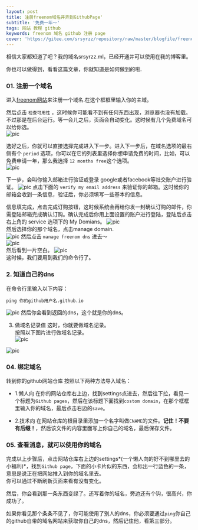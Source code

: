 ```yaml
---
layout: post
title: 注册freenom域名并弄到GithubPage'
subtitle: '免费一年～'
tags: 网站 教程 github
keywords: freenom 域名 github 注册 page
cover: 'https://gitee.com/srsyrzz/repository/raw/master/blogfile/freenomdomain/IMG_20180807_233511.jpg'
---
```

相信大家都知道了吧？我的域名srsyrzz.ml，已经开通并可以使用在我的博客里。  
  
你也可以做得到，看看这篇文章，你就知道是如何做到的啦.  
  
### 01. 注册一个域名
进入[freenom网站](http://freenom.com)来注册一个域名.在这个框框里输入你的主域。  
  
然后点击 `检查可用性` ，这时候你可能看不到有任何东西出现，浏览器也没有加载。  
不过那是在后台运行。等一会儿之后，页面会自动变化。这时候有几个免费域名可以给你选。  
![pic](https://imgsa.baidu.com/exp/w=640/sign=1959470dd039b6004dce0cb3d9513526/7aec54e736d12f2eb5afea8e4ac2d562843568b1.jpg)
  
选好之后，你就可以直接选择完成进入下一步。进入下一步后，在域名选项的最右侧有个 `period` 选项，你可以在它的列表里选择你想申请免费的时间，比如，可以免费申请一年，那么我选择 `12 months free`这个选项。  
![pic](https://coderschool.cn/wp-content/uploads/2017/03/freenom2.png)  
  
下一步，会叫你输入邮箱进行验证或登录 google或者facebook等社交账户进行验证。
![pic](https://coderschool.cn/wp-content/uploads/2017/03/freenom4.png)
点击下面的 `verify my email address` 来验证你的邮箱。这时候你的邮箱会收到一条信息，验证后，你必须填写一些基本的信息。  
  
信息填完成，点击完成订购按钮，这时候系统会再给你发一封确认订购的邮件，你需登陆邮箱完成确认订购。确认完成后你用上面设置的账户进行登陆，登陆后点击右上角的 service 选项下的 My Domians。
![pic](https://coderschool.cn/wp-content/uploads/2017/03/freenom6.png)  
然后选择你的那个域名，点击manage domain.  
![pic](https://gitee.com/srsyrzz/repository/raw/master/blogfile/freenomdomain/IMG_20180808_002606.jpg)
然后点击 `manage freenom dns` 进去～  
![pic](https://gitee.com/srsyrzz/repository/raw/master/blogfile/freenomdomain/IMG_20180808_002950.jpg)  
然后看到一片空白。
![pic](https://gitee.com/srsyrzz/repository/raw/master/blogfile/freenomdomain/IMG_20180808_003111.jpg)  
这时候，我们要用到我们的命令行了。  
### 2. 知道自己的dns
在命令行里输入以下内容：
```bash/cmd
ping 你的github用户名.github.io
```
![pic](https://gitee.com/srsyrzz/repository/raw/master/blogfile/freenomdomain/cmdfnping.png)
然后你会看到返回的dns，这个就是你的dns。  
  
03. 做域名记录值
这时，你就要做域名记录。  
按照以下图片进行做域名记录。  
![pic](https://gitee.com/srsyrzz/repository/raw/master/blogfile/freenomdomain/Screenshot_2018-10-21-09-13-96.png)  

![pic](https://gitee.com/srsyrzz/repository/raw/master/blogfile/freenomdomain/Screenshot_2018-08-10-21-12-59-39.png)  
  
### 04. 绑定域名
转到你的github网站仓库
按照以下两种方法导入域名：
- 1.懒人向
在你的网站仓库右上边，找到settings点进去，然后往下拉，看见一个标题为`Github pages`，然后在该标题下面找到`costom domain`，在那个框框里输入你的域名，最后点击右边的`save`。
  
- 2.技术向
在网站仓库的根目录里添加一个名字叫做`CNAME`的文件。**记住！不要有后缀！**，然后该文件的内容里面写上你自己的域名，最后保存文件。
  
### 05. 查看消息，就可以使用你的域名
完成以上步骤后，点击网站仓库右上边的settings*(一个懒人向的好不到哪里去的小福利)*，找到`Github page`，下面的小卡片似的东西，会标出一行蓝色的一条，意思是说正在把网站推入到你的域名里去。  
你可以通过不断刷新页面来看有没有变化。  
  
然后，你会看到那一条东西变绿了。还写着你的域名，旁边还有个钩，很高兴，你成功了。  
  
如果你看见那个条条不见了，你可能使用了别人的dns，你必须要通过`ping`你自己的github自带的域名网站来获取你自己的dns，然后记住他，看第三部分。